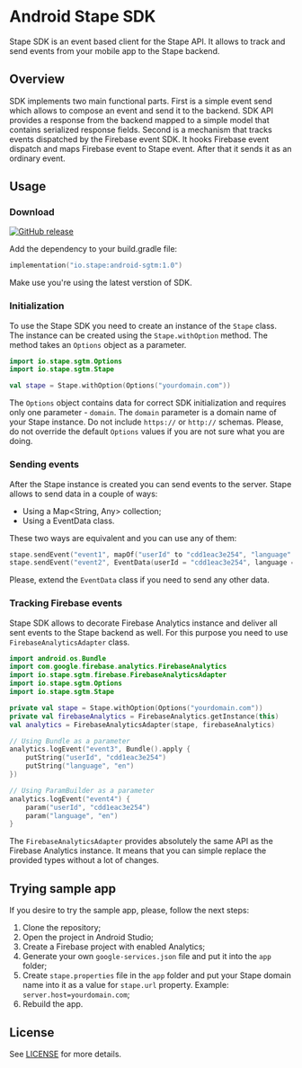 # Android Stape SDK

Stape SDK is an event based client for the Stape API. It allows to track and send events from your
mobile app to the Stape backend.

## Overview

SDK implements two main functional parts.
First is a simple event send which allows to compose an event and send it to the backend.
SDK API provides a response from the backend mapped to a simple model that contains serialized
response fields.
Second is a mechanism that tracks events dispatched by the Firebase event SDK.
It hooks Firebase event dispatch and maps Firebase event to Stape event.
After that it sends it as an ordinary event.

## Usage

### Download

[![GitHub release](https://img.shields.io/github/release/stape-io/stape-sgtm-android.svg)](https://central.sonatype.com/artifact/io.stape/android-sgtm/overview)

Add the dependency to your build.gradle file:
```kotlin
implementation("io.stape:android-sgtm:1.0")
```
Make use you're using the latest verstion of SDK. 

### Initialization

To use the Stape SDK you need to create an instance of the `Stape` class.
The instance can be created using the `Stape.withOption` method.
The method takes an `Options` object as a parameter.

```kotlin
import io.stape.sgtm.Options
import io.stape.sgtm.Stape

val stape = Stape.withOption(Options("yourdomain.com"))
```

The `Options` object contains data for correct SDK initialization and requires only one
parameter - `domain`.
The `domain` parameter is a domain name of your Stape instance. Do not include `https://`
or `http://` schemas.
Please, do not override the default `Options` values if you are not sure what you are doing.

### Sending events

After the Stape instance is created you can send events to the server.
Stape allows to send data in a couple of ways:

- Using a Map<String, Any> collection;
- Using a EventData class.

These two ways are equivalent and you can use any of them:

```kotlin
stape.sendEvent("event1", mapOf("userId" to "cdd1eac3e254", "language" to "en"))
stape.sendEvent("event2", EventData(userId = "cdd1eac3e254", language = "en"))
```

Please, extend the `EventData` class if you need to send any other data.

### Tracking Firebase events

Stape SDK allows to decorate Firebase Analytics instance and deliver all sent events to the Stape
backend as well.
For this purpose you need to use `FirebaseAnalyticsAdapter` class.

```kotlin
import android.os.Bundle
import com.google.firebase.analytics.FirebaseAnalytics
import io.stape.sgtm.firebase.FirebaseAnalyticsAdapter
import io.stape.sgtm.Options
import io.stape.sgtm.Stape

private val stape = Stape.withOption(Options("yourdomain.com"))
private val firebaseAnalytics = FirebaseAnalytics.getInstance(this)
val analytics = FirebaseAnalyticsAdapter(stape, firebaseAnalytics)

// Using Bundle as a parameter
analytics.logEvent("event3", Bundle().apply {
    putString("userId", "cdd1eac3e254")
    putString("language", "en")
})

// Using ParamBuilder as a parameter
analytics.logEvent("event4") {
    param("userId", "cdd1eac3e254")
    param("language", "en")
}
```

The `FirebaseAnalyticsAdapter` provides absolutely the same API as the Firebase Analytics instance.
It means that you can simple replace the provided types without a lot of changes.

## Trying sample app

If you desire to try the sample app, please, follow the next steps:

1. Clone the repository;
2. Open the project in Android Studio;
3. Create a Firebase project with enabled Analytics;
4. Generate your own `google-services.json` file and put it into the `app` folder;
5. Create `stape.properties` file in the `app` folder and put your Stape domain name into it as a
   value for `stape.url` property. Example: ```server.host=yourdomain.com```;
6. Rebuild the app.

## License

See [LICENSE](LICENSE) for more details.

